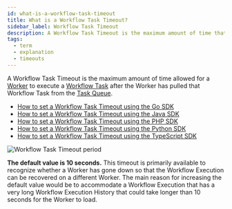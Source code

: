 ```yaml
---
id: what-is-a-workflow-task-timeout
title: What is a Workflow Task Timeout?
sidebar_label: Workflow Task Timeout
description: A Workflow Task Timeout is the maximum amount of time that the Temporal Server will wait for a Worker to start processing a Workflow Task after the Task has been pulled from the Task Queue.
tags:
  - term
  - explanation
  - timeouts
---
```


A Workflow Task Timeout is the maximum amount of time allowed for a [Worker](/concepts/what-is-a-worker) to execute a [Workflow Task](/concepts/what-is-a-workflow-task) after the Worker has pulled that Workflow Task from the [Task Queue](/concepts/what-is-a-task-queue).

- [How to set a Workflow Task Timeout using the Go SDK](/go/workflow-timeouts)
- [How to set a Workflow Task Timeout using the Java SDK](/java/workflow-timeouts)
- [How to set a Workflow Task Timeout using the PHP SDK](/php/workflow-timeouts)
- [How to set a Workflow Task Timeout using the Python SDK](/python/workflow-timeouts)
- [How to set a Workflow Task Timeout using the TypeScript SDK](/typescript/workflow-timeouts)

![Workflow Task Timeout period](/diagrams/workflow-task-timeout.svg)

**The default value is 10 seconds.**
This timeout is primarily available to recognize whether a Worker has gone down so that the Workflow Execution can be recovered on a different Worker.
The main reason for increasing the default value would be to accommodate a Workflow Execution that has a very long Workflow Execution History that could take longer than 10 seconds for the Worker to load.
